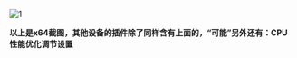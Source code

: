 ![1](https://user-images.githubusercontent.com/73426989/169648954-49ebc008-adb5-43c9-9d8a-41bd43446566.png)          

**以上是x64截图，其他设备的插件除了同样含有上面的，“可能”另外还有：CPU性能优化调节设置**
